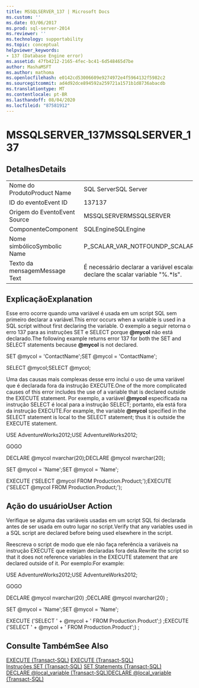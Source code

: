 ```yaml
---
title: MSSQLSERVER_137 | Microsoft Docs
ms.custom: ''
ms.date: 03/06/2017
ms.prod: sql-server-2014
ms.reviewer: ''
ms.technology: supportability
ms.topic: conceptual
helpviewer_keywords:
- 137 (Database Engine error)
ms.assetid: 47fb4212-2165-4fec-bc41-6d548465d7be
author: MashaMSFT
ms.author: mathoma
ms.openlocfilehash: e0142cd53006609e9274972e4f5964132f5982c2
ms.sourcegitcommit: ad4d92dce894592a259721a1571b1d8736abacdb
ms.translationtype: MT
ms.contentlocale: pt-BR
ms.lasthandoff: 08/04/2020
ms.locfileid: "87581912"
---
```

# <a name="mssqlserver_137"></a><span data-ttu-id="361a9-102">MSSQLSERVER_137</span><span class="sxs-lookup"><span data-stu-id="361a9-102">MSSQLSERVER_137</span></span>
    
## <a name="details"></a><span data-ttu-id="361a9-103">Detalhes</span><span class="sxs-lookup"><span data-stu-id="361a9-103">Details</span></span>  
  
|||  
|-|-|  
|<span data-ttu-id="361a9-104">Nome do Produto</span><span class="sxs-lookup"><span data-stu-id="361a9-104">Product Name</span></span>|<span data-ttu-id="361a9-105">SQL Server</span><span class="sxs-lookup"><span data-stu-id="361a9-105">SQL Server</span></span>|  
|<span data-ttu-id="361a9-106">ID do evento</span><span class="sxs-lookup"><span data-stu-id="361a9-106">Event ID</span></span>|<span data-ttu-id="361a9-107">137</span><span class="sxs-lookup"><span data-stu-id="361a9-107">137</span></span>|  
|<span data-ttu-id="361a9-108">Origem do Evento</span><span class="sxs-lookup"><span data-stu-id="361a9-108">Event Source</span></span>|<span data-ttu-id="361a9-109">MSSQLSERVER</span><span class="sxs-lookup"><span data-stu-id="361a9-109">MSSQLSERVER</span></span>|  
|<span data-ttu-id="361a9-110">Componente</span><span class="sxs-lookup"><span data-stu-id="361a9-110">Component</span></span>|<span data-ttu-id="361a9-111">SQLEngine</span><span class="sxs-lookup"><span data-stu-id="361a9-111">SQLEngine</span></span>|  
|<span data-ttu-id="361a9-112">Nome simbólico</span><span class="sxs-lookup"><span data-stu-id="361a9-112">Symbolic Name</span></span>|<span data-ttu-id="361a9-113">P_SCALAR_VAR_NOTFOUND</span><span class="sxs-lookup"><span data-stu-id="361a9-113">P_SCALAR_VAR_NOTFOUND</span></span>|  
|<span data-ttu-id="361a9-114">Texto da mensagem</span><span class="sxs-lookup"><span data-stu-id="361a9-114">Message Text</span></span>|<span data-ttu-id="361a9-115">É necessário declarar a variável escalar "%.\*ls".</span><span class="sxs-lookup"><span data-stu-id="361a9-115">Must declare the scalar variable "%.\*ls".</span></span>|  
  
## <a name="explanation"></a><span data-ttu-id="361a9-116">Explicação</span><span class="sxs-lookup"><span data-stu-id="361a9-116">Explanation</span></span>  
 <span data-ttu-id="361a9-117">Esse erro ocorre quando uma variável é usada em um script SQL sem primeiro declarar a variável.</span><span class="sxs-lookup"><span data-stu-id="361a9-117">This error occurs when a variable is used in a SQL script without first declaring the variable.</span></span> <span data-ttu-id="361a9-118">O exemplo a seguir retorna o erro 137 para as instruções SET e SELECT porque **@mycol** não está declarado.</span><span class="sxs-lookup"><span data-stu-id="361a9-118">The following example returns error 137 for both the SET and SELECT statements because **@mycol** is not declared.</span></span>  
  
 <span data-ttu-id="361a9-119">SET @mycol = 'ContactName';</span><span class="sxs-lookup"><span data-stu-id="361a9-119">SET @mycol = 'ContactName';</span></span>  
  
 <span data-ttu-id="361a9-120">SELECT @mycol;</span><span class="sxs-lookup"><span data-stu-id="361a9-120">SELECT @mycol;</span></span>  
  
 <span data-ttu-id="361a9-121">Uma das causas mais complexas desse erro inclui o uso de uma variável que é declarada fora da instrução EXECUTE.</span><span class="sxs-lookup"><span data-stu-id="361a9-121">One of the more complicated causes of this error includes the use of a variable that is declared outside the EXECUTE statement.</span></span> <span data-ttu-id="361a9-122">Por exemplo, a variável **@mycol** especificada na instrução SELECT é local para a instrução SELECT; portanto, ela está fora da instrução EXECUTE.</span><span class="sxs-lookup"><span data-stu-id="361a9-122">For example, the variable **@mycol** specified in the SELECT statement is local to the SELECT statement; thus it is outside the EXECUTE statement.</span></span>  
  
 <span data-ttu-id="361a9-123">USE AdventureWorks2012;</span><span class="sxs-lookup"><span data-stu-id="361a9-123">USE AdventureWorks2012;</span></span>  
  
 <span data-ttu-id="361a9-124">GO</span><span class="sxs-lookup"><span data-stu-id="361a9-124">GO</span></span>  
  
 <span data-ttu-id="361a9-125">DECLARE @mycol nvarchar(20);</span><span class="sxs-lookup"><span data-stu-id="361a9-125">DECLARE @mycol nvarchar(20);</span></span>  
  
 <span data-ttu-id="361a9-126">SET @mycol = 'Name';</span><span class="sxs-lookup"><span data-stu-id="361a9-126">SET @mycol = 'Name';</span></span>  
  
 <span data-ttu-id="361a9-127">EXECUTE ('SELECT @mycol FROM Production.Product;');</span><span class="sxs-lookup"><span data-stu-id="361a9-127">EXECUTE ('SELECT @mycol FROM Production.Product;');</span></span>  
  
## <a name="user-action"></a><span data-ttu-id="361a9-128">Ação do usuário</span><span class="sxs-lookup"><span data-stu-id="361a9-128">User Action</span></span>  
 <span data-ttu-id="361a9-129">Verifique se alguma das variáveis usadas em um script SQL foi declarada antes de ser usada em outro lugar no script.</span><span class="sxs-lookup"><span data-stu-id="361a9-129">Verify that any variables used in a SQL script are declared before being used elsewhere in the script.</span></span>  
  
 <span data-ttu-id="361a9-130">Reescreva o script de modo que ele não faça referência a variáveis na instrução EXECUTE que estejam declaradas fora dela.</span><span class="sxs-lookup"><span data-stu-id="361a9-130">Rewrite the script so that it does not reference variables in the EXECUTE statement that are declared outside of it.</span></span> <span data-ttu-id="361a9-131">Por exemplo:</span><span class="sxs-lookup"><span data-stu-id="361a9-131">For example:</span></span>  
  
 <span data-ttu-id="361a9-132">USE AdventureWorks2012;</span><span class="sxs-lookup"><span data-stu-id="361a9-132">USE AdventureWorks2012;</span></span>  
  
 <span data-ttu-id="361a9-133">GO</span><span class="sxs-lookup"><span data-stu-id="361a9-133">GO</span></span>  
  
 <span data-ttu-id="361a9-134">DECLARE @mycol nvarchar(20) ;</span><span class="sxs-lookup"><span data-stu-id="361a9-134">DECLARE @mycol nvarchar(20) ;</span></span>  
  
 <span data-ttu-id="361a9-135">SET @mycol = 'Name';</span><span class="sxs-lookup"><span data-stu-id="361a9-135">SET @mycol = 'Name';</span></span>  
  
 <span data-ttu-id="361a9-136">EXECUTE ('SELECT ' + @mycol + ' FROM Production.Product';) ;</span><span class="sxs-lookup"><span data-stu-id="361a9-136">EXECUTE ('SELECT ' + @mycol + ' FROM Production.Product';) ;</span></span>  
  
## <a name="see-also"></a><span data-ttu-id="361a9-137">Consulte Também</span><span class="sxs-lookup"><span data-stu-id="361a9-137">See Also</span></span>  
 <span data-ttu-id="361a9-138">[EXECUTE &#40;Transact-SQL&#41;](/sql/t-sql/language-elements/execute-transact-sql) </span><span class="sxs-lookup"><span data-stu-id="361a9-138">[EXECUTE &#40;Transact-SQL&#41;](/sql/t-sql/language-elements/execute-transact-sql) </span></span>  
 <span data-ttu-id="361a9-139">[Instruções SET &#40;Transact-SQL&#41;](/sql/t-sql/statements/set-statements-transact-sql) </span><span class="sxs-lookup"><span data-stu-id="361a9-139">[SET Statements &#40;Transact-SQL&#41;](/sql/t-sql/statements/set-statements-transact-sql) </span></span>  
 [<span data-ttu-id="361a9-140">DECLARE @local_variable &#40;Transact-SQL&#41;</span><span class="sxs-lookup"><span data-stu-id="361a9-140">DECLARE @local_variable &#40;Transact-SQL&#41;</span></span>](/sql/t-sql/language-elements/declare-local-variable-transact-sql)  
  
  
